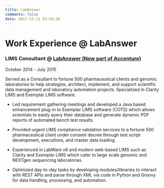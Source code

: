 ```yaml
---
title: LabAnswer
comments: false
date: 2017-12-11 03:54:28
---
```


# Work Experience @ LabAnswer

### LIMS Consultant @ [LabAnswer (Now part of Accenture)](http://www.labanswer.com/)
October 2014 - July 2015


Served as a Consultant to fortune 500 pharmaceutical clients and genomic laboratories to help strategize, architect, implement, and support scientific data management and laboratory automation projects. Specialized in Clarity LIMS and Exemplar LIMS software.

* Led requirement gathering meetings and developed a Java based enhancement plug-in to Exemplar LIMS software (COTS) which allows scientists to easily query their database and generate dynamic PDF reports of automated bench test results.

* Provided urgent LIMS compliance validation services to a fortune 500 pharmaceutical client under consent decree through test script development, executions, and master data loading.

* Experienced in LabWare v6 and modern web-based LIMS such as Clarity and Exemplar LIMS which cater to large scale genomic and NEXTgen sequencing laboratories.

* Optimized day-to-day tasks by developing modules/libraries to interact with REST APIs and parse through XML via code in Python and Groovy for data handling, processing, and automation.
